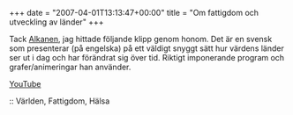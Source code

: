 +++
date = "2007-04-01T13:13:47+00:00"
title = "Om fattigdom och utveckling av länder"
+++

Tack [Alkanen][1], jag hittade följande klipp genom honom. Det är en svensk som presenterar (på engelska) på ett väldigt snyggt sätt hur värdens länder ser ut i dag och har förändrat sig över tid. Riktigt imponerande program och grafer/animeringar han använder.

  
[YouTube][2]

:: Världen, Fattigdom, Hälsa

<small></small>

 [1]: http://alkanen.blogspot.com/2007/04/fattigdom-i-vrlden.html
 [2]: http://www.youtube.com/watch?v=hVimVzgtD6w
